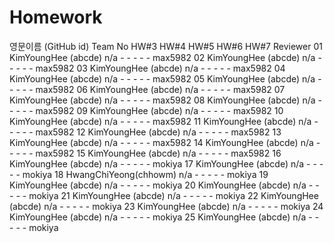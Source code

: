 # Homework
영문이름 (GitHub id) 	Team No 	HW#3 	HW#4 	HW#5 	HW#6 	HW#7 	Reviewer
01 KimYoungHee (abcde) 	n/a 	- 	- 	- 	- 	- 	max5982
02 KimYoungHee (abcde) 	n/a 	- 	- 	- 	- 	- 	max5982
03 KimYoungHee (abcde) 	n/a 	- 	- 	- 	- 	- 	max5982
04 KimYoungHee (abcde) 	n/a 	- 	- 	- 	- 	- 	max5982
05 KimYoungHee (abcde) 	n/a 	- 	- 	- 	- 	- 	max5982
06 KimYoungHee (abcde) 	n/a 	- 	- 	- 	- 	- 	max5982
07 KimYoungHee (abcde) 	n/a 	- 	- 	- 	- 	- 	max5982
08 KimYoungHee (abcde) 	n/a 	- 	- 	- 	- 	- 	max5982
09 KimYoungHee (abcde) 	n/a 	- 	- 	- 	- 	- 	max5982
10 KimYoungHee (abcde) 	n/a 	- 	- 	- 	- 	- 	max5982
11 KimYoungHee (abcde) 	n/a 	- 	- 	- 	- 	- 	max5982
12 KimYoungHee (abcde) 	n/a 	- 	- 	- 	- 	- 	max5982
13 KimYoungHee (abcde) 	n/a 	- 	- 	- 	- 	- 	max5982
14 KimYoungHee (abcde) 	n/a 	- 	- 	- 	- 	- 	max5982
15 KimYoungHee (abcde) 	n/a 	- 	- 	- 	- 	- 	max5982
16 KimYoungHee (abcde) 	n/a 	- 	- 	- 	- 	- 	mokiya
17 KimYoungHee (abcde) 	n/a 	- 	- 	- 	- 	- 	mokiya
18 HwangChiYeong(chhowm) 	n/a 	- 	- 	- 	- 	- mokiya
19 KimYoungHee (abcde) 	n/a 	- 	- 	- 	- 	- 	mokiya
20 KimYoungHee (abcde) 	n/a 	- 	- 	- 	- 	- 	mokiya
21 KimYoungHee (abcde) 	n/a 	- 	- 	- 	- 	- 	mokiya
22 KimYoungHee (abcde) 	n/a 	- 	- 	- 	- 	- 	mokiya
23 KimYoungHee (abcde) 	n/a 	- 	- 	- 	- 	- 	mokiya
24 KimYoungHee (abcde) 	n/a 	- 	- 	- 	- 	- 	mokiya
25 KimYoungHee (abcde) 	n/a 	- 	- 	- 	- 	- 	mokiya